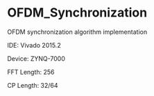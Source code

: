 # OFDM_Synchronization
OFDM synchronization algorithm implementation

IDE: Vivado 2015.2

Device: ZYNQ-7000

FFT Length: 256

CP Length: 32/64

